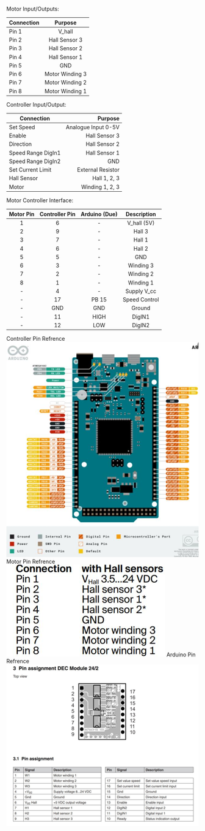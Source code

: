 Motor Input/Outputs:

| Connection  |      Purpose|
|----------|:-------------:|
| Pin 1 | V_hall |
| Pin 2 | Hall Sensor 3 | 
| Pin 3 | Hall Sensor 2 |
| Pin 4 | Hall Sensor 1 |
| Pin 5 | GND | 
| Pin 6 | Motor Winding 3 |
| Pin 7 | Motor Winding 2 |
| Pin 8 | Motor Winding 1 |

Controller Input/Output:

| Connection  |      Purpose|
|----------|-------------:|
| Set Speed | Analogue Input 0-5V |
| Enable | Hall Sensor 3 | 
| Direction | Hall Sensor 2 |
| Speed Range DigIn1 | Hall Sensor 1 |
| Speed Range DigIn2 | GND | 
| Set Current Limit | External Resistor |
| Hall Sensor | Hall 1, 2, 3 |
| Motor | Winding 1, 2, 3 |

Motor Controller Interface:

| Motor Pin  | Controller Pin | Arduino (Due) | Description |
|:----------:|:-------------:|:----------:|:--------:|
| 1 | 6 | - | V_hall (5V) |
| 2 | 9 | - | Hall 3 |
| 3 | 7 | - | Hall 1 |
| 4 | 6 | - | Hall 2 |
| 5 | 5 | - | GND |
| 6 | 3 | - | Winding 3 |
| 7 | 2 | - | Winding 2 |
| 8 | 1 | - | Winding 1 |
| - | 4 | - | Supply V_cc |
| - | 17 | PB 15 | Speed Control |
| - | GND | GND | Ground|
| - | 11 | HIGH | DigIN1| 
| - | 12 | LOW |DigIN2 |

Controller Pin Refrence
![Motor Controller Pinouts](https://github.com/GLEE2023/GLEE2023/blob/dev/extras/Docs/Images/Arduino_Due_Refrence.JPG)
Motor Pin Refrence
![Motor Controller Pinouts](https://github.com/GLEE2023/GLEE2023/blob/dev/extras/Docs/Images/Motor-Pin-Refrence.JPG)
Arduino Pin Refrence
![Arduino Pinout](https://github.com/GLEE2023/GLEE2023/blob/dev/extras/Docs/Images/Motor_Refrence.JPG)
